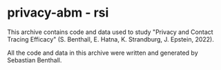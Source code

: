 # privacy-abm - rsi

This archive contains code and data used to study "Privacy and Contact Tracing Efficacy" (S. Benthall, E. Hatna, K. Strandburg, J. Epstein, 2022).

All the code and data in this archive were written and generated by Sebastian Benthall.






